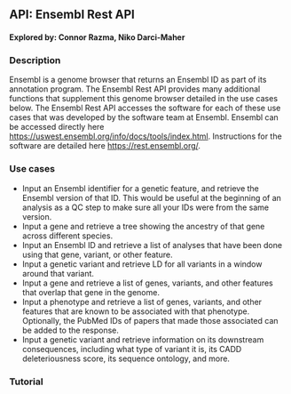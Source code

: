 ## API: Ensembl Rest API

#### Explored by: Connor Razma, Niko Darci-Maher

### Description

Ensembl is a genome browser that returns an Ensembl ID as part of its annotation program. The Ensembl Rest API provides
many additional functions that supplement this genome browser detailed in the use cases below. The Ensembl Rest API
accesses the software for each of these use cases that was developed by the software team at Ensembl. Ensembl can be
accessed directly here https://uswest.ensembl.org/info/docs/tools/index.html. Instructions for the software are detailed
here https://rest.ensembl.org/.


### Use cases

- Input an Ensembl identifier for a genetic feature, and retrieve the Ensembl version of that ID. This would be useful at the
beginning of an analysis as a QC step to make sure all your IDs were from the same version.
- Input a gene and retrieve a tree showing the ancestry of that gene across different species.
- Input an Ensembl ID and retrieve a list of analyses that have been done using that gene, variant, or other feature.
- Input a genetic variant and retrieve LD for all variants in a window around that variant.
- Input a gene and retrieve a list of genes, variants, and other features that overlap that gene in the genome.
- Input a phenotype and retrieve a list of genes, variants, and other features that are known to be associated with that
phenotype. Optionally, the PubMed IDs of papers that made those associated can be added to the response.
- Input a genetic variant and retrieve information on its downstream consequences, including what type of variant it is, its
CADD deleteriousness score, its sequence ontology, and more.

### Tutorial

